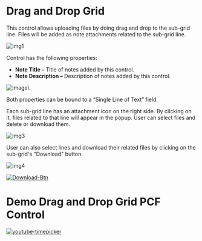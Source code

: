 # Drag and Drop Grid

This control allows uploading files by doing drag and drop to the sub-grid line. 
Files will be added as note attachments related to the sub-grid line. 

![img1](https://user-images.githubusercontent.com/90428984/200521865-a786c168-ed6a-4f46-8f0b-3951bb5138a3.png)

Control has the following properties: 

- **Note Title –** Title of notes added by this control.
- **Note Description –** Description of notes added by this control.

![image](https://user-images.githubusercontent.com/90428984/200298572-90982d85-3a03-4a5b-bbba-d4466763d874.png)\

Both properties can be bound to a “Single Line of Text” field. 

Each sub-grid line has an attachment icon on the right side. By clicking on it, files related to that line will appear in the popup. User can select files and delete or download them.  

![img3](https://user-images.githubusercontent.com/90428984/200522401-1bd77bb1-79e6-418d-9eb0-0df24b6cd939.png)

User can also select lines and download their related files by clicking on the sub-grid's "Download" button.


![img4](https://user-images.githubusercontent.com/90428984/200522541-861601a4-58fe-444f-8db3-20f17857f606.png)

<span type="ignore">

[![Download-Btn](https://user-images.githubusercontent.com/90428984/196970215-5355b724-6ebc-4457-995b-d3f4ebb450cf.png)](https://marketplace.bevercrm.com/pcf-controls/DragAndDropGrid)

# Demo Drag and Drop Grid PCF Control

[![youtube-timepicker](https://user-images.githubusercontent.com/90428984/200525905-185dec18-cf5e-4736-bf2e-7d0641500ff2.png)](https://www.youtube.com/watch?v=jvDp9eG5RCo&t=36s)

</span>
